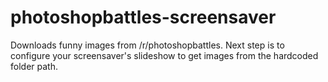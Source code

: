 # photoshopbattles-screensaver
Downloads funny images from /r/photoshopbattles. Next step is to configure your screensaver's slideshow to get images from the hardcoded folder path.
